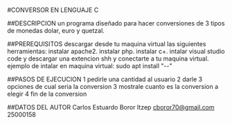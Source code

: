 #CONVERSOR EN LENGUAJE C

##DESCRIPCION
un programa diseñado para hacer conversiones de 3 tipos de monedas dolar, euro y quetzal.

##PREREQUISITOS
descargar desde tu maquina virtual las siguientes herramientas:
instalar apache2.
instalar php. 
instalar c+.
intalar visual studio code y descargar una extencion shh y conectarte a tu maquina virtual.
ejemplo de intalar en maquina virtual: sudo apt install "--"

##PASOS DE EJECUCION
1 pedirle una cantidad al usuario
2 darle 3 opciones de cual seria la conversion 
3 mostrale cuanto es la conversion a elegir 
4 fin de la conversion

##DATOS DEL AUTOR 
Carlos Estuardo Boror Itzep
cboror70@gmail.com
25000158



